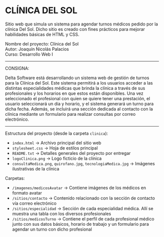 # CLÍNICA DEL SOL
Sitio web que simula un sistema para agendar turnos médicos pedido por la clínica Del Sol. Dicho sitio es creado con fines prácticos para mejorar habilidades básicas de HTML y CSS.

Nombre del proyecto: Clínica del Sol  
Autor: Joaquín Nicolás Palacios  
Curso: Desarrollo Web I  

--------------------------------------------------------------------------------------------------------------------------------------------------------------------------

CONSIGNA:  

Delta Software está desarrollando un sistema web de gestión de turnos para la Clínica del Sol. Este sistema permitirá a los usuarios acceder a las distintas
especialidades médicas que brinda la clínica a través de sus profesionales y los horarios en que estos están disponibles. Una vez seleccionado el profesional 
con quien se quiere tener una prestación, el usuario seleccionará un día y horario, y el sistema generará un turno para dicha fecha. Además, se incluirá una
sección dedicada al contacto con la clínica mediante un formulario para realizar consultas por correo electrónico.

--------------------------------------------------------------------------------------------------------------------------------------------------------------------------

Estructura del proyecto (desde la carpeta `clinica`):

- `index.html` → Archivo principal del sitio web  
- `stylesheet.css` → Hoja de estilos principal  
- `README.txt` → Detalles generales del proyecto por entregar
- `logoClinica.png` → Logo ficticio de la clínica  
- `consultaMedica.png`, `quirofano.jpg`, `tecnologiaMedica.jpg` → Imágenes ilustrativas de la clínica  

Carpetas:
- `/imagenes/medicosAvatar` → Contiene imágenes de los médicos en formato avatar  
- `/sitios/contacto` → Contenido relacionado con la sección de contacto vía correo electrónico
- `/sitios/especialidad` → Sección de cada especialidad médica. Allí se muestra una tabla con los diversos profesionales  
- `/sitios/medicosTurno` → Contiene el perfil de cada profesional médico junto con sus datos básicos, horario de trabajo y un formulario para agendar un turno con dicho profesional


